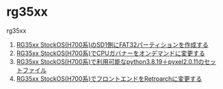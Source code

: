 # rg35xx
rg35xx

1. [RG35xx StockOS(H700系)のSD1側にFAT32パーティションを作成する](./mkFAT32_SD1.md)
2. [RG35xx StockOS(H700系)でCPUガバナーをオンデマンドに変更する](./cpu_governor.md)
3. [RG35xx StockOS(H700系)で利用可能なpython3.8.19＋pyxel2.0.11のセットファイル](https://github.com/game-de-it/rg35xx/releases/tag/python3.8.19_pyxel2.0.11)
4. [RG35xx StockOS(H700系)でフロントエンドをRetroarchに変更する](https://github.com/game-de-it/rg35xx/releases/tag/RetroArchFrontEnd_v3)

